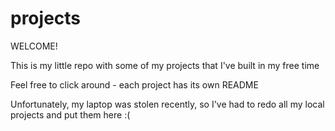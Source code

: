 # projects
WELCOME!

This is my little repo with some of my projects that I've built in my free time

Feel free to click around - each project has its own README

Unfortunately, my laptop was stolen recently, so I've had to redo all
my local projects and put them here :(